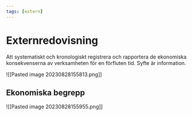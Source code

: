 ```yaml
---
tags: [extern]
---
```

# Externredovisning
Att systematiskt och kronologiskt registrera och rapportera de ekonomiska konsekvenserna av verksamheten för en förfluten tid. 
Syfte är information.

![[Pasted image 20230828155813.png]]

## Ekonomiska begrepp
![[Pasted image 20230828155955.png]]







